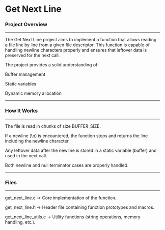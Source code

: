 # Get Next Line

### Project Overview
---

The Get Next Line project aims to implement a function that allows reading a file line by line from a given file descriptor.
This function is capable of handling newline characters properly and ensures that leftover data is preserved for the next call.

The project provides a solid understanding of:

Buffer management

Static variables

Dynamic memory allocation

---

### How It Works
---

The file is read in chunks of size BUFFER_SIZE.

If a newline (\n) is encountered, the function stops and returns the line including the newline character.

Any leftover data after the newline is stored in a static variable (buffer) and used in the next call.

Both newline and null terminator cases are properly handled.

---

### Files
---

get_next_line.c → Core implementation of the function.

get_next_line.h → Header file containing function prototypes and macros.

get_next_line_utils.c → Utility functions (string operations, memory handling, etc.).
